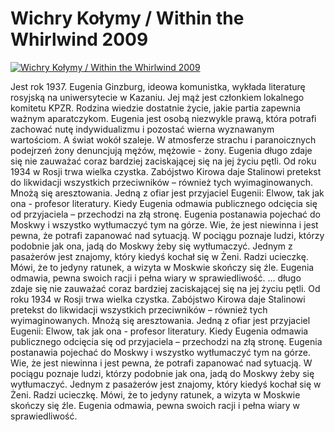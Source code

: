 Wichry Kołymy / Within the Whirlwind 2009 
=============
[![Wichry Kołymy / Within the Whirlwind 2009 ](http://vidos.pl/images/player.gif)](http://vidos.pl/wichry-kolymy-within-the-whirlwind-2009)

 Jest rok 1937. Eugenia Ginzburg, ideowa komunistka, wykłada literaturę rosyjską na uniwersytecie w Kazaniu. Jej mąż jest członkiem lokalnego komitetu KPZR. Rodzina wiedzie dostatnie życie, jakie partia zapewnia ważnym aparatczykom. Eugenia jest osobą niezwykle prawą, która potrafi zachować nutę indywidualizmu i pozostać wierna wyznawanym wartościom. A świat wokół szaleje. W atmosferze strachu i paranoicznych podejrzeń żony denuncjują mężów, mężowie - żony. Eugenia długo zdaje się nie zauważać coraz bardziej zaciskającej się na jej życiu pętli. Od roku 1934 w Rosji trwa wielka czystka. Zabójstwo Kirowa daje Stalinowi pretekst do likwidacji wszystkich przeciwników – również tych wyimaginowanych. Mnożą się aresztowania. Jedną z ofiar jest przyjaciel Eugenii: Elwow, tak jak ona - profesor literatury. Kiedy Eugenia odmawia publicznego odcięcia się od przyjaciela – przechodzi na złą stronę. Eugenia postanawia pojechać do Moskwy i wszystko wytłumaczyć tym na górze. Wie, że jest niewinna i jest pewna, że potrafi zapanować nad sytuacją. W pociągu poznaje ludzi, którzy podobnie jak ona, jadą do Moskwy żeby się wytłumaczyć. Jednym z pasażerów jest znajomy, który kiedyś kochał się w Żeni. Radzi ucieczkę. Mówi, że to jedyny ratunek, a wizyta w Moskwie skończy się źle. Eugenia odmawia, pewna swoich racji i pełna wiary w sprawiedliwość.   ... długo zdaje się nie zauważać coraz bardziej zaciskającej się na jej życiu pętli. Od roku 1934 w Rosji trwa wielka czystka. Zabójstwo Kirowa daje Stalinowi pretekst do likwidacji wszystkich przeciwników – również tych wyimaginowanych. Mnożą się aresztowania. Jedną z ofiar jest przyjaciel Eugenii: Elwow, tak jak ona - profesor literatury. Kiedy Eugenia odmawia publicznego odcięcia się od przyjaciela – przechodzi na złą stronę. Eugenia postanawia pojechać do Moskwy i wszystko wytłumaczyć tym na górze. Wie, że jest niewinna i jest pewna, że potrafi zapanować nad sytuacją. W pociągu poznaje ludzi, którzy podobnie jak ona, jadą do Moskwy żeby się wytłumaczyć. Jednym z pasażerów jest znajomy, który kiedyś kochał się w Żeni. Radzi ucieczkę. Mówi, że to jedyny ratunek, a wizyta w Moskwie skończy się źle. Eugenia odmawia, pewna swoich racji i pełna wiary w sprawiedliwość.
